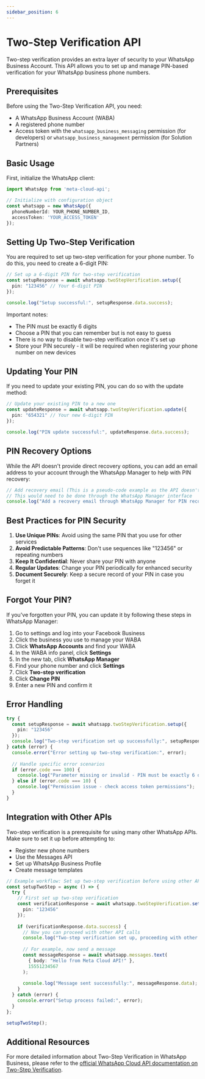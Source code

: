 ```yaml
---
sidebar_position: 6
---
```


# Two-Step Verification API

Two-step verification provides an extra layer of security to your WhatsApp Business Account. This API allows you to set up and manage PIN-based verification for your WhatsApp business phone numbers.

## Prerequisites

Before using the Two-Step Verification API, you need:
- A WhatsApp Business Account (WABA)
- A registered phone number
- Access token with the `whatsapp_business_messaging` permission (for developers) or `whatsapp_business_management` permission (for Solution Partners)

## Basic Usage

First, initialize the WhatsApp client:

```typescript
import WhatsApp from 'meta-cloud-api';

// Initialize with configuration object
const whatsapp = new WhatsApp({
  phoneNumberId: YOUR_PHONE_NUMBER_ID,
  accessToken: 'YOUR_ACCESS_TOKEN'
});
```

## Setting Up Two-Step Verification

You are required to set up two-step verification for your phone number. To do this, you need to create a 6-digit PIN:

```typescript
// Set up a 6-digit PIN for two-step verification
const setupResponse = await whatsapp.twoStepVerification.setup({
  pin: "123456" // Your 6-digit PIN
});

console.log("Setup successful:", setupResponse.data.success);
```

Important notes:
- The PIN must be exactly 6 digits
- Choose a PIN that you can remember but is not easy to guess
- There is no way to disable two-step verification once it's set up
- Store your PIN securely - it will be required when registering your phone number on new devices

## Updating Your PIN

If you need to update your existing PIN, you can do so with the update method:

```typescript
// Update your existing PIN to a new one
const updateResponse = await whatsapp.twoStepVerification.update({
  pin: "654321" // Your new 6-digit PIN
});

console.log("PIN update successful:", updateResponse.data.success);
```

## PIN Recovery Options

While the API doesn't provide direct recovery options, you can add an email address to your account through the WhatsApp Manager to help with PIN recovery:

```typescript
// Add recovery email (This is a pseudo-code example as the API doesn't directly support this)
// This would need to be done through the WhatsApp Manager interface
console.log("Add a recovery email through WhatsApp Manager for PIN recovery");
```

## Best Practices for PIN Security

1. **Use Unique PINs**: Avoid using the same PIN that you use for other services
2. **Avoid Predictable Patterns**: Don't use sequences like "123456" or repeating numbers
3. **Keep It Confidential**: Never share your PIN with anyone
4. **Regular Updates**: Change your PIN periodically for enhanced security
5. **Document Securely**: Keep a secure record of your PIN in case you forget it

## Forgot Your PIN?

If you've forgotten your PIN, you can update it by following these steps in WhatsApp Manager:

1. Go to settings and log into your Facebook Business
2. Click the business you use to manage your WABA
3. Click **WhatsApp Accounts** and find your WABA
4. In the WABA info panel, click **Settings**
5. In the new tab, click **WhatsApp Manager**
6. Find your phone number and click **Settings**
7. Click **Two-step verification**
8. Click **Change PIN**
9. Enter a new PIN and confirm it

## Error Handling

```typescript
try {
  const setupResponse = await whatsapp.twoStepVerification.setup({
    pin: "123456"
  });
  console.log("Two-step verification set up successfully:", setupResponse.data.success);
} catch (error) {
  console.error("Error setting up two-step verification:", error);
  
  // Handle specific error scenarios
  if (error.code === 100) {
    console.log("Parameter missing or invalid - PIN must be exactly 6 digits");
  } else if (error.code === 10) {
    console.log("Permission issue - check access token permissions");
  }
}
```

## Integration with Other APIs

Two-step verification is a prerequisite for using many other WhatsApp APIs. Make sure to set it up before attempting to:

- Register new phone numbers
- Use the Messages API
- Set up WhatsApp Business Profile
- Create message templates

```typescript
// Example workflow: Set up two-step verification before using other APIs
const setupTwoStep = async () => {
  try {
    // First set up two-step verification
    const verificationResponse = await whatsapp.twoStepVerification.setup({
      pin: "123456"
    });
    
    if (verificationResponse.data.success) {
      // Now you can proceed with other API calls
      console.log("Two-step verification set up, proceeding with other operations");
      
      // For example, now send a message
      const messageResponse = await whatsapp.messages.text(
        { body: "Hello from Meta Cloud API!" },
        15551234567
      );
      
      console.log("Message sent successfully:", messageResponse.data);
    }
  } catch (error) {
    console.error("Setup process failed:", error);
  }
};

setupTwoStep();
```

## Additional Resources

For more detailed information about Two-Step Verification in WhatsApp Business, please refer to the [official WhatsApp Cloud API documentation on Two-Step Verification](https://developers.facebook.com/docs/whatsapp/cloud-api/reference/two-step-verification/). 